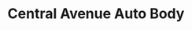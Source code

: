 ---
title: "Central Avenue Auto Body"
url: /minneapolis/central-avenue-auto-body/
shop: car repair
---